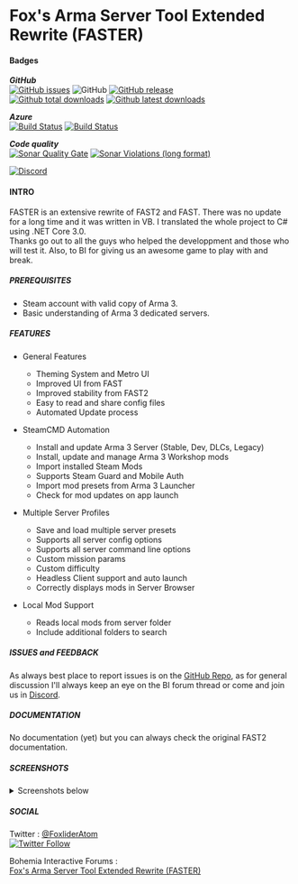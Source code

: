 # Fox's Arma Server Tool Extended Rewrite (FASTER)

#### Badges 
***GitHub***  
[![GitHub issues](https://img.shields.io/github/issues/Foxlider/FASTER.svg?logo=github&style=flat-square)](https://github.com/Foxlider/FASTER/issues)
![GitHub](https://img.shields.io/github/license/Foxlider/FASTER.svg?style=flat-square)
[![GitHub release](https://img.shields.io/github/release/Foxlider/FASTER.svg?logo=github&style=flat-square)](https://GitHub.com/Foxlider/FASTER/releases/)  
[![Github total downloads](https://img.shields.io/github/downloads/Foxlider/FASTER/total.svg?logo=github&style=flat-square)](https://GitHub.com/Foxlider/FASTER/releases/)
[![Github latest downloads](https://img.shields.io/github/downloads/Foxlider/FASTER/latest/total.svg?logo=github&style=flat-square)](https://GitHub.com/Foxlider/FASTER/releases/)
  
***Azure***  
[![Build Status](https://dev.azure.com/keelah/FASTER/_apis/build/status/Faster%20Release%20Builder?branchName=master)](https://dev.azure.com/keelah/FASTER/_build/latest?definitionId=8&branchName=master)
[![Build Status](https://vsrm.dev.azure.com/keelah/_apis/public/Release/badge/4b51eb35-4363-4038-8d99-543c01a3578f/2/2)](https://dev.azure.com/keelah/FASTER/_release)

***Code quality***  
[![Sonar Quality Gate](https://img.shields.io/sonar/quality_gate/FASTER_App?label=Code%20quality&logo=sonarcloud&logoColor=white&server=https%3A%2F%2Fsonarcloud.io&style=flat-square)](https://sonarcloud.io/dashboard?id=FASTER_App)
[![Sonar Violations (long format)](https://img.shields.io/sonar/violations/FASTER_App?format=long&label=Issues&logo=sonarcloud&logoColor=white&server=https%3A%2F%2Fsonarcloud.io&style=flat-square)](https://sonarcloud.io/project/issues?id=FASTER_App&resolved=false)


[![Discord](https://img.shields.io/discord/366955806777671681?label=Discord&logo=discord&logoColor=white&style=for-the-badge)](https://discord.gg/2BUuZa3)

#### **INTRO**

FASTER is an extensive rewrite of FAST2 and FAST. There was no update for a long time and it was written in VB. I translated the whole project to C# using .NET Core 3.0.  
Thanks go out to all the guys who helped the developpment and those who will test it. Also, to BI for giving us an awesome game to play with and break.

##### **PREREQUISITES**

- Steam account with valid copy of Arma 3.
- Basic understanding of Arma 3 dedicated servers.


##### **_FEATURES_**

- General Features
  - Theming System and Metro UI
  - Improved UI from FAST
  - Improved stability from FAST2
  - Easy to read and share config files
  - Automated Update process

- SteamCMD Automation
  - Install and update Arma 3 Server (Stable, Dev, DLCs, Legacy)
  - Install, update and manage Arma 3 Workshop mods
  - Import installed Steam Mods
  - Supports Steam Guard and Mobile Auth
  - Import mod presets from Arma 3 Launcher
  - Check for mod updates on app launch

- Multiple Server Profiles
  - Save and load multiple server presets
  - Supports all server config options
  - Supports all server command line options
  - Custom mission params
  - Custom difficulty
  - Headless Client support and auto launch
  - Correctly displays mods in Server Browser

- Local Mod Support
  - Reads local mods from server folder
  - Include additional folders to search


##### **_ISSUES and FEEDBACK_**

As always best place to report issues is on the [GitHub Repo](https://github.com/Foxlider/FASTER/issues), as for general discussion I'll always keep an eye on the BI forum thread or come and join us in [Discord](https://discord.gg/2BUuZa3).

##### **_DOCUMENTATION_**
  
No documentation (yet) but you can always check the original FAST2 documentation.

##### **_SCREENSHOTS_**
<details>
  <summary>Screenshots below</summary> 
   
  Main Menu 
  ![MainMenu](https://i.imgur.com/IzCnEu1.png)
  
  Profile Mods Menu 
  ![Profile Mods Menu](https://i.imgur.com/TZ8837d.png)
  
  Steam Mods Menu 
  ![Steam Mods Menu](https://i.imgur.com/IzalCN1.png)
  
  Profile Menu 
  ![Profile Menu](https://i.imgur.com/BUUVuF1.png)
   
</details>
  
##### **_SOCIAL_**  
Twitter :
[@FoxliderAtom](https://twitter.com/FoxliderAtom)  
[![Twitter Follow](https://img.shields.io/twitter/follow/FoxliderAtom.svg?label=Follow&logo=twitter&style=for-the-badge)](https://twitter.com/FoxliderAtom)

Bohemia Interactive Forums :  
[Fox's Arma Server Tool Extended Rewrite (FASTER)](https://forums.bohemia.net/forums/topic/224359-foxs-arma-server-tool-extended-rewrite-faster/)
  
